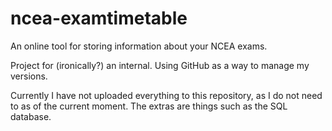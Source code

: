 # ncea-examtimetable
An online tool for storing information about your NCEA exams.

Project for (ironically?) an internal. Using GitHub as a way to manage my versions.

Currently I have not uploaded everything to this repository, as I do not need to as of the current moment. The extras are things such as the SQL database.
